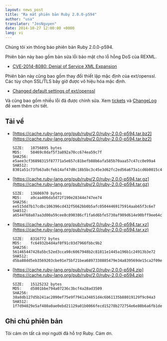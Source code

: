```yaml
---
layout: news_post
title: "Ra mắt phiên bản Ruby 2.0.0-p594"
author: "usa"
translator: "JosNguyen"
date: 2014-10-27 12:00:00 +0000
lang: vi
---
```


Chúng tôi xin thông báo phiên bản Ruby 2.0.0-p594.

Phiên bản này bao gồm bản sửa lỗi bảo mật cho lỗ hỗng DoS của REXML.

* [CVE-2014-8080: Denial of Service XML Expansion](https://www.ruby-lang.org/vi/news/2014/10/27/rexml-dos-cve-2014-8080/)

Phiên bản này cũng bao gồm thay đổi thiết lập mặc định của ext/openssl.
Các tùy chọn SSL/TLS bây giờ được vô hiệu hóa mặc định.

* [Changed default settings of ext/openssl](https://www.ruby-lang.org/vi/news/2014/10/27/changing-default-settings-of-ext-openssl/)

Và cũng bao gồm nhiều lỗi đã được chỉnh sửa.
Xem [tickets](https://bugs.ruby-lang.org/projects/ruby-200/issues?set_filter=1&amp;status_id=5)
và [ChangeLog](https://svn.ruby-lang.org/repos/ruby/tags/v2_0_0_594/ChangeLog) để xem thêm chi tiết.

## Tải về

* [https://cache.ruby-lang.org/pub/ruby/2.0/ruby-2.0.0-p594.tar.bz2](https://cache.ruby-lang.org/pub/ruby/2.0/ruby-2.0.0-p594.tar.bz2)

      SIZE:   10756895 bytes
      MD5:    58469c0daf5f3a892a70cc674ea59c7f
      SHA256: e5aee3cf36898315f87771a5e657c81befb88b6afa585b70aaa57c47cc0e99a4
      SHA512: 8301a51c73fb63a8cfeb14af47d0c18b5bc3c45e3d62fc2ed56a673a1cd6b0015c41f275e70eb14a9e40036b1530977199321e05285e107a6adf58514bef1b3d

* [https://cache.ruby-lang.org/pub/ruby/2.0/ruby-2.0.0-p594.tar.gz](https://cache.ruby-lang.org/pub/ruby/2.0/ruby-2.0.0-p594.tar.gz)

      SIZE:   13606970 bytes
      MD5:    a9caa406da5d72f190e28344e747ee74
      SHA256: ee515dd7b17cdbc106396cd432f5662bb0b5afc05044469175914aab65f3c6e7
      SHA512: a6544f68a87aa3d00a59cee8c090386cf1fa6d6bfe5730af909d614e90bff9ee64c2cf9f542f7a43f8352b86e3945693504ffed6cefc57f736c6e26670ddb9ca

* [https://cache.ruby-lang.org/pub/ruby/2.0/ruby-2.0.0-p594.tar.xz](https://cache.ruby-lang.org/pub/ruby/2.0/ruby-2.0.0-p594.tar.xz)

      SIZE:   8316772 bytes
      MD5:    fc64932b4d4af0f91c03d7966fbbc9b2
      SHA256: 561465447428a5bc52ed3cca98c6067948b2c81811e1445a196b1c24913b3e72
      SHA512: d5ba88dd5eb3569203cbe91e75bf21bea6897338885479e34a839569de15ca2f09e4eff655636923892e9234a0f0b6a2c058442ebc1b13a3d2ddced25bd88fa8

* [https://cache.ruby-lang.org/pub/ruby/2.0/ruby-2.0.0-p594.zip](https://cache.ruby-lang.org/pub/ruby/2.0/ruby-2.0.0-p594.zip)

      SIZE:   15125232 bytes
      MD5:    d5801bbe794a07236c3bcf4a28ad3509
      SHA256: 38a8db127d5b241ac2090ef75e9f7941a34851d4c6b61135b88019129f9c04a3
      SHA512: 1f7d94029e5af480a0ae0ebd21129a01b0066fecd15278b272754e6e80b6a6fb1ded53fd1288e7375a17021d482a59b40414270923c2ecfb06999ea66a91fc54

## Ghi chú phiên bản

Tôi cám ơn tất cả mọi người đã hỗ trợ Ruby.
Cám ơn.
